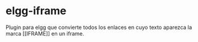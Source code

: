 elgg-iframe
===========

Plugin para elgg que convierte todos los enlaces en cuyo texto aparezca la marca [[IFRAME]] en un iframe.